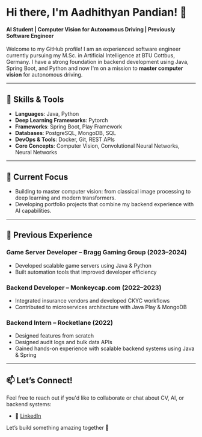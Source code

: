 # Hi there, I'm Aadhithyan Pandian! 👋  
#### AI Student | Computer Vision for Autonomous Driving | Previously Software Engineer

Welcome to my GitHub profile! I am an experienced software engineer currently pursuing my M.Sc. in Artificial Intelligence at BTU Cottbus, Germany. I have a strong foundation in backend development using Java, Spring Boot, and Python and now I'm on a mission to **master computer vision** for autonomous driving.

---

## 🔧 Skills & Tools
- **Languages**: Java, Python
- **Deep Learning Frameworks**: Pytorch
- **Frameworks**: Spring Boot, Play Framework  
- **Databases**: PostgreSQL, MongoDB, SQL  
- **DevOps & Tools**: Docker, Git, REST APIs  
- **Core Concepts**: Computer Vision, Convolutional Neural Networks, Neural Networks

---

## 🚀 Current Focus
- Building to master computer vision: from classical image processing to deep learning and modern transformers.
- Developing portfolio projects that combine my backend experience with AI capabilities.

---

## 💼 Previous Experience
### Game Server Developer – Bragg Gaming Group (2023–2024)
- Developed scalable game servers using Java & Python  
- Built automation tools that improved developer efficiency

### Backend Developer – Monkeycap.com (2022–2023)
- Integrated insurance vendors and developed CKYC workflows  
- Contributed to microservices architecture with Java Play & MongoDB

### Backend Intern – Rocketlane (2022)
- Designed features from scratch
- Designed audit logs and bulk data APIs  
- Gained hands-on experience with scalable backend systems using Java & Spring

---

## 📫 Let’s Connect!
Feel free to reach out if you'd like to collaborate or chat about CV, AI, or backend systems:
- 🔗 [LinkedIn](https://www.linkedin.com/in/aadhi001/)  

Let’s build something amazing together 🚀
